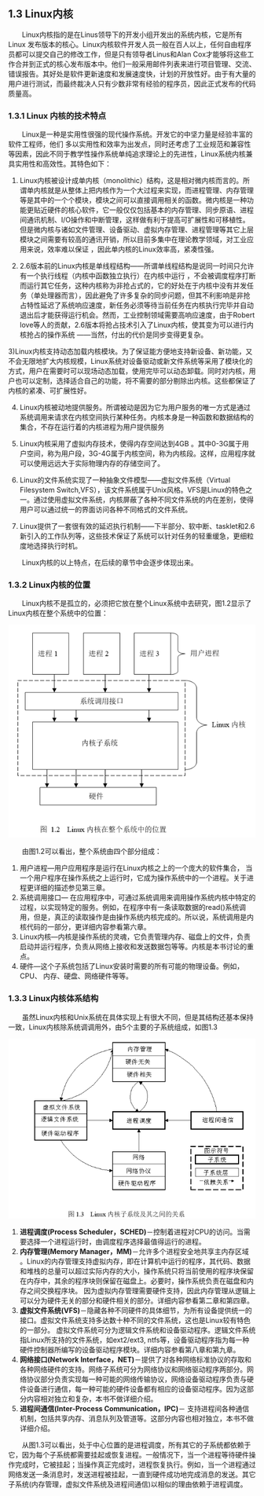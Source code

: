 ## **1.3 Linux内核**


&emsp;&emsp;Linux内核指的是在Linus领导下的开发小组开发出的系统内核，它是所有Linux 发布版本的核心。Linux内核软件开发人员一般在百人以上，任何自由程序员都可以提交自己的修改工作，但是只有领导者Linus和Alan Cox才能够将这些工作合并到正式的核心发布版本中。他们一般采用邮件列表来进行项目管理、交流、错误报告。其好处是软件更新速度和发展速度快，计划的开放性好。由于有大量的用户进行测试，而最终裁决人只有少数非常有经验的程序员，因此正式发布的代码质量高。

### **1.3.1 Linux 内核的技术特点**

&emsp;&emsp;Linux是一种是实用性很强的现代操作系统。开发它的中坚力量是经验丰富的软件工程师，他们 多以实用性和效率为出发点，同时还考虑了工业规范和兼容性等因素，因此不同于教学性操作系统单纯追求理论上的先进性，Linux系统内核兼具实用性和高效性。其特色如下：

1) Linux内核被设计成单内核（monolithic）结构，这是相对微内核而言的。所谓单内核就是从整体上把内核作为一个大过程来实现，而进程管理、内存管理等是其中的一个个模块，模块之间可以直接调用相关的函数。微内核是一种功能更贴近硬件的核心软件，它一般仅仅包括基本的内存管理、同步原语、进程间通讯机制、I/O操作和中断管理，这样做有利于提高可扩展性和可移植性。但是微内核与诸如文件管理、设备驱动、虚拟内存管理、进程管理等其它上层模块之间需要有较高的通讯开销，所以目前多集中在理论教学领域，对工业应用来说，效率难以保证 ，因此单内核的Linux效率高，紧凑性强。

2) 2.6版本前的Linux内核是单线程结构——所谓单线程结构是说同一时间只允许有一个执行线程（内核中函数独立执行）在内核中运行 ，不会被调度程序打断而运行其它任务，这种内核称为非抢占式的，它的好处在于内核中没有并发任务（单处理器而言），因此避免了许多复杂的同步问题，但其不利影响是非抢占特性延迟了系统响应速度，新任务必须等待当前任务在内核执行完毕并自动退出后才能获得运行机会。然而，工业控制领域需要高响应速度，由于Robert love等人的贡献，2.6版本将抢占技术引入了Linux内核，使其变为可以进行内核抢占的操作系统 ——当然，付出的代价是同步变得更复杂。

3)Linux内核支持动态加载内核模块。为了保证能方便地支持新设备、新功能，又不会无限地扩大内核规模，Linux系统对设备驱动或新文件系统等采用了模块化的方式，用户在需要时可以现场动态加载，使用完毕可以动态卸载。同时对内核，用户也可以定制，选择适合自己的功能，将不需要的部分剔除出内核。这些都保证了内核的紧凑、可扩展性好。

4) Linux内核被动地提供服务。所谓被动是因为它为用户服务的唯一方式是通过系统调用来请求在内核空间执行某种任务。内核本身是一种函数和数据结构的集合，不存在运行着的内核进程为用户提供服务 

5) Linux内核采用了虚拟内存技术，使得内存空间达到4GB 。其中0-3G属于用户空间，称为用户段，3G-4G属于内核空间，称为内核段。这样，应用程序就可以使用远远大于实际物理内存的存储空间了。

6) Linux的文件系统实现了一种抽象文件模型——虚拟文件系统（Virtual Filesystem Switch,VFS），该文件系统属于Unix风格。VFS是Linux的特色之一。通过使用虚拟文件系统，内核屏蔽了各种不同文件系统的内在差别，使得用户可以通过统一的界面访问各种不同格式的文件系统。

7) Linux提供了一套很有效的延迟执行机制——下半部分、软中断、tasklet和2.6新引入的工作队列等，这些技术保证了系统可以针对任务的轻重缓急，更细粒度地选择执行时机。

&emsp;&emsp;Linux内核的以上特点，在后续的章节中会逐步体现出来。

### **1.3.2 Linux内核的位置**

&emsp;&emsp;Linux内核不是孤立的，必须把它放在整个Linux系统中去研究，图1.2显示了Linux内核在整个系统中的位置：

<div align=center>
<img src="1_2.png" />  
</div>


&emsp;&emsp;由图1.2可以看出，整个系统由四个部分组成：

1.	用户进程—用户应用程序是运行在Linux内核之上的一个庞大的软件集合， 当一个用户程序在操作系统之上运行时，它成为操作系统中的一个进程。关于进程更详细的描述参见第三章。
2.	系统调用接口— 在应用程序中，可通过系统调用来调用操作系统内核中特定的过程，以实现特定的服务。例如，在程序中有一条读取数据的read()系统调用，但是，真正的读取操作是由操作系统内核完成的。所以说，系统调用是内核代码的一部分，更详细内容参看第六章。
3.	Linux内核—内核是操作系统的灵魂，它负责管理内存、磁盘上的文件，负责启动并运行程序，负责从网络上接收和发送数据包等等。内核是本书讨论的重点。
4.	硬件—这个子系统包括了Linux安装时需要的所有可能的物理设备。例如，CPU、 内存、硬盘、网络硬件等等。

### **1.3.3 Linux内核体系结构**

&emsp;&emsp;虽然Linux内核和Unix系统在具体实现上有很大不同，但是其结构还基本保持一致，Linux内核除系统调调用外，由5个主要的子系统组成，如图1.3

<div align=center>
<img src="1_3.png" />  
</div>


1.	**进程调度(Process Scheduler，SCHED)**－控制着进程对CPU的访问。当需要选择一个进程运行时，由调度程序选择最值得运行的进程。
2.	**内存管理(Memory Manager，MM)**－允许多个进程安全地共享主内存区域 。Linux的内存管理支持虚拟内存，即在计算机中运行的程序，其代码、数据和堆栈的总量可以超过实际内存的大小，操作系统只将当前使用的程序块保留在内存中，其余的程序块则保留在磁盘上。必要时，操作系统负责在磁盘和内存之间交换程序块。
因为虚拟内存管理需要硬件支持，因此内存管理从逻辑上可以分为硬件无关的部分和硬件相关的部分。详细内容参看第二章和第四章。
3.	**虚拟文件系统(VFS)**－隐藏各种不同硬件的具体细节，为所有设备提供统一的接口。虚拟文件系统支持多达数十种不同的文件系统，这也是Linux较有特色的一部分。
虚拟文件系统可分为逻辑文件系统和设备驱动程序。逻辑文件系统指Linux所支持的文件系统，如ext2/ext3, ntfs等，设备驱动程序指为每一种硬件控制器所编写的设备驱动程序模块。详细内容参看第八章和第九章。
4.	**网络接口(Network Interface，NET)**－提供了对各种网络标准协议的存取和各种网络硬件的支持。网络子系统可分为网络协议和网络驱动程序两部分。网络协议部分负责实现每一种可能的网络传输协议，网络设备驱动程序负责与硬件设备进行通信，每一种可能的硬件设备都有相应的设备驱动程序。因为这部分内容相对独立和复杂，本书不做详细介绍。
5.	**进程间通信(Inter-Process Communication，IPC)**－ 支持进程间各种通信机制，包括共享内存、消息队列及管道等。这部分内容也相对独立，本书不做详细介绍。

&emsp;&emsp;从图1.3可以看出，处于中心位置的是进程调度，所有其它的子系统都依赖于它，因为每个子系统都需要挂起或恢复进程。一般情况下，当一个进程等待硬件操作完成时，它被挂起；当操作真正完成时，进程恢复执行。例如，当一个进程通过网络发送一条消息时，发送进程被挂起，一直到硬件成功地完成消息的发送。其它子系统(内存管理，虚拟文件系统及进程间通信)以相似的理由依赖于进程调度。

